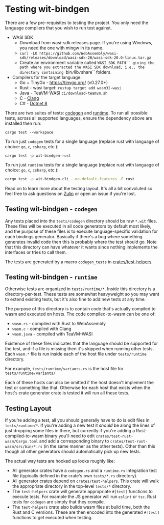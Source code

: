 # Testing wit-bindgen

There are a few pre-requisites to testing the project. You only need the language compilers that you wish to run test against.

- WASI SDK
  - Download from wasi-sdk releases page. If you're using Windows, you need the one with mingw in its name.
  - `curl -LO https://github.com/WebAssembly/wasi-sdk/releases/download/wasi-sdk-20/wasi-sdk-20.0-linux.tar.gz`
  - Create an environment variable called `WASI_SDK_PATH`` giving the path where you extracted the WASI SDK download, i.e., the directory containing `bin`/`lib`/`share`` folders.
- Compilers for the target language:
  - Go + TinyGo - https://tinygo.org/ (v0.27.0+)
  - Rust - wasi target: `rustup target add wasm32-wasi`
  - Java - TeaVM-WASI `ci/download-teamvm.sh`
  - C - [Clang](https://clang.llvm.org/)
  - C# - [Dotnet 8](https://dotnet.microsoft.com/en-us/download/dotnet/8.0)

There are two suites of tests: [codegen](#testing-wit-bindgen---codegen) and [runtime](#testing-wit-bindgen---runtime).  To run all possible tests, across all supported languages, ensure the dependency above are installed then run:

```
cargo test --workspace
```

To run just `codegen` tests for a single language (replace rust with language of choice: `go`, `c`, `csharp`, etc.):

```
cargo test -p wit-bindgen-rust
```

To run just `runtime` tests for a single language (replace rust with language of choice: `go`, `c`, `csharp`, etc.):

```bash
cargo test -p wit-bindgen-cli --no-default-features -F rust
```

Read on to learn more about the testing layout. It's all a bit convoluted so feel free to ask questions on [Zulip](../README.md#about) or open an issue if you're lost.

## Testing wit-bindgen - `codegen`

Any tests placed into the `tests/codegen` directory should be raw `*.wit`
files. These files will be executed in all code generators by default most
likely, and the purpose of these files is to execute language-specific
validation for each bindings generator. Basically if there's a bug where
something generates invalid code then this is probably where the test should go.
Note that this directory can have whatever it wants since nothing implements the
interfaces or tries to call them.

The tests are generated by a macro `codegen_tests` in [crates/test-helpers](../crates/test-helpers/).

## Testing wit-bindgen - `runtime`

Otherwise tests are organized in `tests/runtime/*`. Inside this directory is a
directory-per-test. These tests are somewhat heavyweight so you may want to
extend existing tests, but it's also fine to add new tests at any time.

The purpose of this directory is to contain code that's actually compiled to
wasm and executed on hosts. The code compiled-to-wasm can be one of:

* `wasm.rs` - compiled with Rust to WebAssembly
* `wasm.c` - compiled with Clang
* `wasm.java` - compiled with TeaVM-WASI

Existence of these files indicates that the language should be supported for the
test, and if a file is missing then it's skipped when running other tests. Each
`wasm.*` file is run inside each of the host file under `tests/runtime` directory.

For example, `tests/runtime/variants.rs` is the host file for `tests/runtime/variants/`

Each of these hosts can also be omitted if the host doesn't implement the test
or something like that. Otherwise for each host that exists when the host's
crate generator crate is tested it will run all these tests.

## Testing Layout

If you're adding a test, all you should generally have to do is edit files in
`tests/runtime/*`. If you're adding a new test it *should* be along the lines of
just dropping some files in there, but currently if you're adding a
Rust-compiled-to-wasm binary you'll need to edit
`crates/test-rust-wasm/Cargo.toml` and add a corresponding binary to
`crates/test-rust-wasm/src/bin/*.rs` (in the same manner as the other tests).
Other than this though all other generators should automatically pick up new
tests.

The actual way tests are hooked up looks roughly like:

* All generator crates have a `codegen.rs` and a `runtime.rs` integration test
  file (typically defined in the crate's own `tests/*.rs` directory).
* All generator crates depend on `crates/test-helpers`. This crate will walk the
  appropriate directory in the top-level `tests/*` directory.
* The `test-helpers` crate will generate appropriate `#[test]` functions to
  execute tests. For example the JS generator will run `eslint` or `tsc`. Rust
  tests for `codegen` are simply that they compile.
* The `test-helpers` crate also builds wasm files at build time, both the Rust
  and C versions. These are then encoded into the generated `#[test]` functions
  to get executed when testing.

